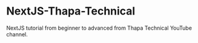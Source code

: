 # NextJS-Thapa-Technical
NextJS tutorial from beginner to advanced from Thapa Technical YouTube channel.
